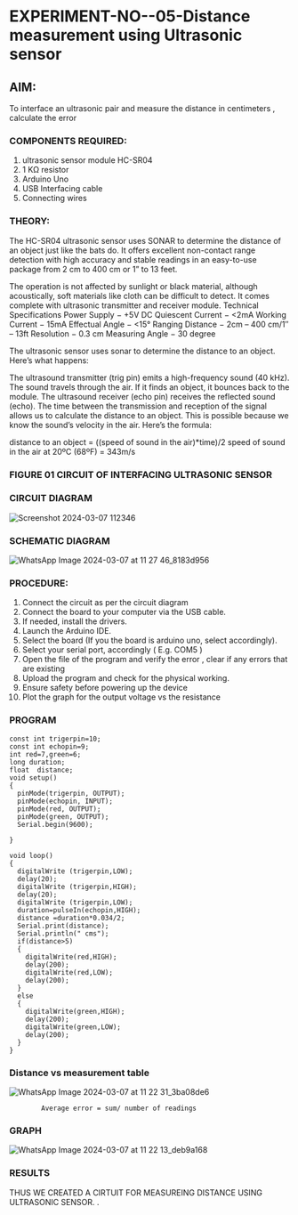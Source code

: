 # EXPERIMENT-NO--05-Distance measurement using Ultrasonic sensor

## AIM: 
To interface an ultrasonic pair and measure the distance in centimeters , calculate the error
 
### COMPONENTS REQUIRED:
1.	ultrasonic sensor module HC-SR04
2.	1 KΩ resistor 
3.	Arduino Uno 
4.	USB Interfacing cable 
5.	Connecting wires 


### THEORY: 
The HC-SR04 ultrasonic sensor uses SONAR to determine the distance of an object just like the bats do. It offers excellent non-contact range detection with high accuracy and stable readings in an easy-to-use package from 2 cm to 400 cm or 1” to 13 feet.

The operation is not affected by sunlight or black material, although acoustically, soft materials like cloth can be difficult to detect. It comes complete with ultrasonic transmitter and receiver module.
Technical Specifications
Power Supply − +5V DC
Quiescent Current − <2mA
Working Current − 15mA
Effectual Angle − <15°
Ranging Distance − 2cm – 400 cm/1″ – 13ft
Resolution − 0.3 cm
Measuring Angle − 30 degree

The ultrasonic sensor uses sonar to determine the distance to an object. Here’s what happens:

The ultrasound transmitter (trig pin) emits a high-frequency sound (40 kHz).
The sound travels through the air. If it finds an object, it bounces back to the module.
The ultrasound receiver (echo pin) receives the reflected sound (echo).
The time between the transmission and reception of the signal allows us to calculate the distance to an object. This is possible because we know the sound’s velocity in the air. Here’s the formula:

distance to an object = ((speed of sound in the air)*time)/2
speed of sound in the air at 20ºC (68ºF) = 343m/s

### FIGURE 01 CIRCUIT OF INTERFACING ULTRASONIC SENSOR 
### CIRCUIT DIAGRAM
![Screenshot 2024-03-07 112346](https://github.com/sanjaysivaramakrishnan/Experiment--04-Interfacing-digital-output-with-arduino-ultrasonic-sensor/assets/151629616/71963344-1dd0-4d80-837c-4bbceae17958)
### SCHEMATIC DIAGRAM
![WhatsApp Image 2024-03-07 at 11 27 46_8183d956](https://github.com/sanjaysivaramakrishnan/Experiment--04-Interfacing-digital-output-with-arduino-ultrasonic-sensor/assets/151629616/f20db58e-c66c-44fc-8672-07cf71f52878)


### PROCEDURE:
1.	Connect the circuit as per the circuit diagram 
2.	Connect the board to your computer via the USB cable.
3.	If needed, install the drivers.
4.	Launch the Arduino IDE.
5.	Select the board (If you the board is arduino uno, select accordingly).
6.	Select your serial port, accordingly ( E.g. COM5 )
7.	Open the file of the program  and verify the error , clear if any errors that are existing 
8.	Upload the program and check for the physical working. 
9.	Ensure safety before powering up the device 
10.	Plot the graph for the output voltage vs the resistance 


### PROGRAM 
~~~
const int trigerpin=10;
const int echopin=9;
int red=7,green=6;
long duration;
float  distance;
void setup()
{
  pinMode(trigerpin, OUTPUT);
  pinMode(echopin, INPUT);
  pinMode(red, OUTPUT);
  pinMode(green, OUTPUT);
  Serial.begin(9600);

}

void loop()
{
  digitalWrite (trigerpin,LOW);
  delay(20);
  digitalWrite (trigerpin,HIGH);
  delay(20);
  digitalWrite (trigerpin,LOW);
  duration=pulseIn(echopin,HIGH);
  distance =duration*0.034/2;
  Serial.print(distance);
  Serial.println(" cms");
  if(distance>5)
  {
    digitalWrite(red,HIGH);
    delay(200);
    digitalWrite(red,LOW);
    delay(200);
  }
  else
  {
    digitalWrite(green,HIGH);
    delay(200);
    digitalWrite(green,LOW);
    delay(200);
  }
}
~~~



### Distance vs measurement table 

![WhatsApp Image 2024-03-07 at 11 22 31_3ba08de6](https://github.com/sanjaysivaramakrishnan/Experiment--04-Interfacing-digital-output-with-arduino-ultrasonic-sensor/assets/151629616/6075cf7c-e771-41fa-acb9-70fbc0b86afa)
			
 
			
			
			
			
			
			
			Average error = sum/ number of readings 
 

### GRAPH
![WhatsApp Image 2024-03-07 at 11 22 13_deb9a168](https://github.com/sanjaysivaramakrishnan/Experiment--04-Interfacing-digital-output-with-arduino-ultrasonic-sensor/assets/151629616/1e1618c2-8958-496d-8f49-568383cb6f2d)







### RESULTS

THUS WE CREATED A CIRTUIT FOR  MEASUREING DISTANCE USING ULTRASONIC SENSOR.
.
 
